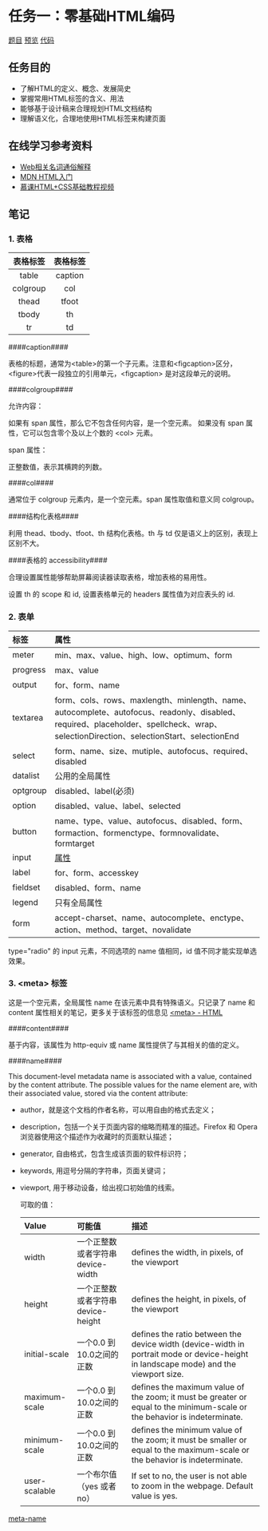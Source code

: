 # 任务一：零基础HTML编码

[题目](http://ife.baidu.com/course/detail/id/90)
[预览](https://theaao.github.io/baidu_ife_tasks/bing_academy/task1/task1.html)
[代码](https://github.com/TheaAo/baidu_ife_tasks/blob/master/bing_academy/task1/task1.html)

## 任务目的

- 了解HTML的定义、概念、发展简史
- 掌握常用HTML标签的含义、用法
- 能够基于设计稿来合理规划HTML文档结构
- 理解语义化，合理地使用HTML标签来构建页面

## 在线学习参考资料

- [Web相关名词通俗解释](https://www.zhihu.com/question/22689579)
- [MDN HTML入门](https://developer.mozilla.org/zh-CN/docs/Web/Guide/HTML/Introduction)
- [慕课HTML+CSS基础教程视频](http://www.imooc.com/learn/9)

## 笔记

### 1. 表格

|表格标签|表格标签|
|:--------:|:---:|
|table|caption|
|colgroup|col|
|thead|tfoot|
|tbody|th|
|tr|td|

####caption####

表格的标题，通常为\<table\>的第一个子元素。注意和\<figcaption\>区分，\<figure\>代表一段独立的引用单元，\<figcaption\> 是对这段单元的说明。

####colgroup####

允许内容：

如果有 span 属性，那么它不包含任何内容，是一个空元素。
如果没有 span 属性，它可以包含零个及以上个数的 \<col\> 元素。

span 属性：

正整数值，表示其横跨的列数。

####col####

通常位于 colgroup 元素内，是一个空元素。span 属性取值和意义同 colgroup。

####结构化表格####

利用 thead、tbody、tfoot、th 结构化表格。th 与 td 仅是语义上的区别，表现上区别不大。

####表格的 accessibility####

合理设置属性能够帮助屏幕阅读器读取表格，增加表格的易用性。

设置 th 的 scope 和 id, 设置表格单元的 headers 属性值为对应表头的 id.

### 2. 表单

|标签|属性|
|:---|:---|
|meter|min、max、value、high、low、optimum、form|
|progress|max、value|
|output|for、form、name|
|textarea|form、cols、rows、maxlength、minlength、name、autocomplete、autofocus、readonly、disabled、required、placeholder、spellcheck、wrap、selectionDirection、selectionStart、selectionEnd|
|select|form、name、size、mutiple、autofocus、required、disabled|
|datalist|公用的全局属性|
|optgroup|disabled、label(必须)|
|option|disabled、value、label、selected|
|button|name、type、value、autofocus、disabled、form、formaction、formenctype、formnovalidate、formtarget|
|input|[属性](https://developer.mozilla.org/zh-CN/docs/Web/HTML/Element/input)|
|label|for、form、accesskey|
|fieldset|disabled、form、name|
|legend|只有全局属性|
|form|accept-charset、name、autocomplete、enctype、action、method、target、novalidate|

type="radio" 的 input 元素，不同选项的 name 值相同，id 值不同才能实现单选效果。


### 3. \<meta\> 标签

这是一个空元素，全局属性 name 在该元素中具有特殊语义。只记录了 name 和 content 属性相关的笔记，更多关于该标签的信息见 [\<meta\> - HTML](https://developer.mozilla.org/zh-CN/docs/Web/HTML/Element/meta)

####content####

基于内容，该属性为 http-equiv 或 name 属性提供了与其相关的值的定义。

####name####

This document-level metadata name is associated with a value, contained by the content attribute. The possible values for the name element are, with their associated value, stored via the content attribute:

- author，就是这个文档的作者名称，可以用自由的格式去定义；
- description，包括一个关于页面内容的缩略而精准的描述。Firefox 和 Opera 浏览器使用这个描述作为收藏时的页面默认描述；
- generator, 自由格式，包含生成该页面的软件标识符；
- keywords, 用逗号分隔的字符串，页面关键词；
- viewport, 用于移动设备，给出视口初始值的线索。

    可取的值：

    |Value |可能值 |描述|
    |:-----|:--------|:------|
    |width|一个正整数或者字符串 device-width|defines the width, in pixels, of the viewport|
    |height|一个正整数或者字符串 device-height|defines the height, in pixels, of the viewport|
    |initial-scale|一个0.0 到10.0之间的正数|defines the ratio between the device width (device-width in portrait mode or device-height in landscape mode) and the viewport size.|
    |maximum-scale|一个0.0 到10.0之间的正数|defines the maximum value of the zoom; it must be greater or equal to the minimum-scale or the behavior is indeterminate.|
    |minimum-scale|一个0.0 到10.0之间的正数|defines the minimum value of the zoom; it must be smaller or equal to the maximum-scale or the behavior is indeterminate.|
    |user-scalable|一个布尔值（yes 或者no）|If set to no, the user is not able to zoom in the webpage. Default value is yes.|

[meta-name](https://developer.mozilla.org/zh-CN/docs/Web/HTML/Element/meta#attr-name)


